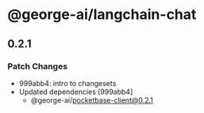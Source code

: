 # @george-ai/langchain-chat

## 0.2.1

### Patch Changes

- 999abb4: intro to changesets
- Updated dependencies [999abb4]
  - @george-ai/pocketbase-client@0.2.1
